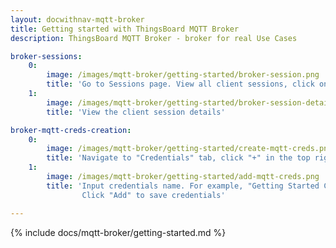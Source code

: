 ```yaml
---
layout: docwithnav-mqtt-broker
title: Getting started with ThingsBoard MQTT Broker
description: ThingsBoard MQTT Broker - broker for real Use Cases

broker-sessions:
    0:
        image: /images/mqtt-broker/getting-started/broker-session.png
        title: 'Go to Sessions page. View all client sessions, click on the row to open session details'
    1:
        image: /images/mqtt-broker/getting-started/broker-session-details.png
        title: 'View the client session details'

broker-mqtt-creds-creation:
    0:
        image: /images/mqtt-broker/getting-started/create-mqtt-creds.png
        title: 'Navigate to "Credentials" tab, click "+" in the top right corner of the table'
    1:
        image: /images/mqtt-broker/getting-started/add-mqtt-creds.png
        title: 'Input credentials name. For example, "Getting Started Credentials". Input "username" and "password" with chosen values.
                Click "Add" to save credentials'

---
```


{% include docs/mqtt-broker/getting-started.md %}
